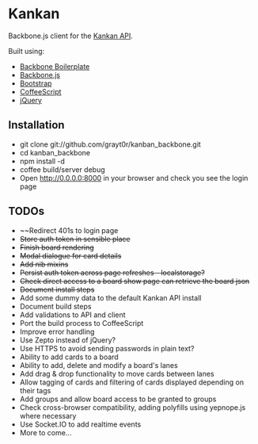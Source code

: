 Kankan
====================

Backbone.js client for the [Kankan API](https://github.com/grayt0r/kankan_api).

Built using:

* [Backbone Boilerplate](https://github.com/tbranyen/backbone-boilerplate)
* [Backbone.js](http://documentcloud.github.com/backbone/)
* [Bootstrap](http://twitter.github.com/bootstrap/)
* [CoffeeScript](http://coffeescript.org/)
* [jQuery](http://jquery.com/)


## Installation

* git clone git://github.com/grayt0r/kanban_backbone.git
* cd kanban_backbone
* npm install -d
* coffee build/server debug
* Open http://0.0.0.0:8000 in your browser and check you see the login page

## TODOs

* ~~Redirect 401s to login page
* ~~Store auth token in sensible place~~
* ~~Finish board rendering~~
* ~~Modal dialogue for card details~~
* ~~Add nib mixins~~
* ~~Persist auth token across page refreshes - localstorage?~~
* ~~Check direct access to a board show page can retrieve the board json~~
* ~~Document install steps~~
* Add some dummy data to the default Kankan API install
* Document build steps
* Add validations to API and client
* Port the build process to CoffeeScript
* Improve error handling
* Use Zepto instead of jQuery?
* Use HTTPS to avoid sending passwords in plain text?
* Ability to add cards to a board
* Ability to add, delete and modify a board's lanes
* Add drag & drop functionality to move cards between lanes
* Allow tagging of cards and filtering of cards displayed depending on their tags
* Add groups and allow board access to be granted to groups
* Check cross-browser compatibility, adding polyfills using yepnope.js where necessary
* Use Socket.IO to add realtime events
* More to come...